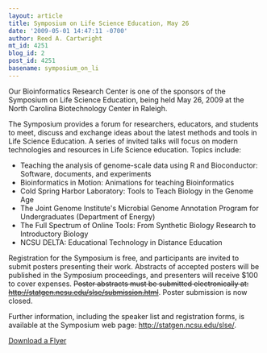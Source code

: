 ```yaml
---
layout: article
title: Symposium on Life Science Education, May 26
date: '2009-05-01 14:47:11 -0700'
author: Reed A. Cartwright
mt_id: 4251
blog_id: 2
post_id: 4251
basename: symposium_on_li
---
```

Our Bioinformatics Research Center is one of the sponsors of the Symposium on Life Science Education, being held May 26, 2009 at the North Carolina Biotechnology Center in Raleigh.

The Symposium provides a forum for researchers, educators, and
students to meet, discuss and exchange ideas about the latest methods
and tools in Life Science Education. A series of invited talks will
focus on modern technologies and resources in Life Science education.
Topics include:


* Teaching the analysis of genome-scale data using R and Bioconductor:
Software, documents, and experiments
* Bioinformatics in Motion: Animations for teaching Bioinformatics
* Cold Spring Harbor Laboratory: Tools to Teach Biology in the Genome Age
* The Joint Genome Institute's Microbial Genome Annotation Program for
Undergraduates (Department of Energy)
* The Full Spectrum of Online Tools: From Synthetic Biology Research
to Introductory Biology
* NCSU DELTA: Educational Technology in Distance Education


Registration for the Symposium is free, and participants are invited
to submit posters presenting their work. Abstracts of accepted posters
will be published in the Symposium proceedings, and presenters will
receive $100 to cover expenses.  ~~Poster abstracts must be submitted
electronically at: http://statgen.ncsu.edu/slse/submission.html~~.  Poster submission is now closed.

Further information, including the speaker list and registration forms, is available at the Symposium web page: http://statgen.ncsu.edu/slse/.


[Download a Flyer](http://pandasthumb.org/archives/2009/05/01/Symposium_Life_Science_Education.pdf)
